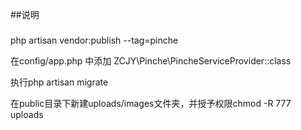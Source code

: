 ##说明

###
php artisan vendor:publish --tag=pinche

在config/app.php 中添加
ZCJY\Pinche\PincheServiceProvider::class

执行php artisan migrate

在public目录下新建uploads/images文件夹，并授予权限chmod -R 777 uploads
